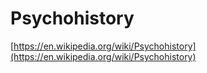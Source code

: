 # Psychohistory

[https://en.wikipedia.org/wiki/Psychohistory](https://en.wikipedia.org/wiki/Psychohistory)

